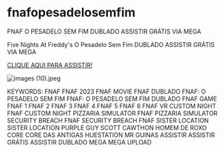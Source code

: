 # fnafopesadelosemfim
FNAF O PESADELO SEM FIM DUBLADO ASSISTIR GRÁTIS VIA MEGA

Five Nights At Freddy's O Pesadelo Sem Fim DUBLADO ASSISTIR GRÁTIS VIA MEGA

[CLIQUE AQUI PARA ASSISTIR!](https://fnafopesadelosemfim.blogspot.com/2023/11/blog-post.html?m=1)

![images (10).jpeg](https://github.com/brazilian0674/fnafopesadelosemfim/assets/152451337/fa2d7a1a-f147-4853-9b18-ee9e2de08ab4)

KEYWORDS:
FNAF
FNAF 2023
FNAF MOVIE
FNAF DUBLADO
FNAF: O PESADELO SEM FIM
FNAF: O PESADELO SEM FIM DUBLADO
FNAF GAME
FNAF 1
FNAF 2
FNAF 3
FNAF 4
FNAF 5
FNAF 6
FNAF VR
CUSTOM NIGHT
FNAF CUSTOM NIGHT
PIZZARIA SIMULATOR
FNAF PIZZARIA SIMULATOR
SECURITY BREACH
FNAF SECURITY BREACH
FNAF SISTER LOCATION
SISTER LOCATION
PURPLE GUY
SCOTT CAWTHON
HOMEM DE ROXO
CORE
CORE DAS ANTIGAS
HUESTATION
MR GUINAS
ASSISTIR
ASSISTIR GRÁTIS
ASSISTIR DUBLADO
MEGA
MEGA UPLOAD
